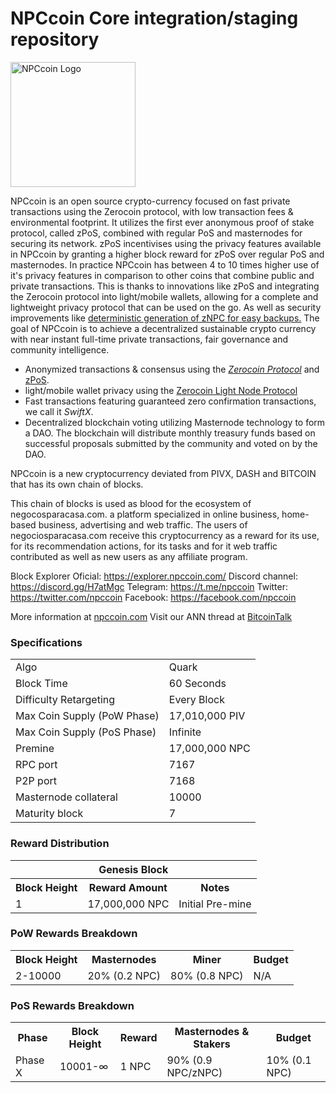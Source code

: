 NPCcoin Core integration/staging repository
=====================================

<img src="https://explorer.npccoin.com/images/logo.png" alt="NPCcoin Logo" width="200" height="200">

NPCcoin is an open source crypto-currency focused on fast private transactions using the Zerocoin protocol, with low transaction fees & environmental footprint.  It utilizes the first ever anonymous proof of stake protocol, called zPoS, combined with regular PoS and masternodes for securing its network. zPoS incentivises using the privacy features available in NPCcoin by granting a higher block reward for zPoS over regular PoS and masternodes. In practice NPCcoin has between 4 to 10 times higher use of it's privacy features in comparison to other coins that combine public and private transactions. This is thanks to innovations like zPoS and integrating the Zerocoin protocol into light/mobile wallets, allowing for a complete and lightweight privacy protocol that can be used on the go. As well as security improvements like [deterministic generation of zNPC for easy backups.](https://www.reddit.com/r/pivx/comments/8gbjf7/how_to_use_deterministic_zerocoin_generation/)
The goal of NPCcoin is to achieve a decentralized sustainable crypto currency with near instant full-time private transactions, fair governance and community intelligence.
- Anonymized transactions & consensus using the [_Zerocoin Protocol_](http://www.pivx.org/zpiv) and [zPoS](https://pivx.org/zpos/).
- light/mobile wallet privacy using the [Zerocoin Light Node Protocol](https://pivx.org/wp-content/uploads/2018/11/Zerocoin_Light_Node_Protocol.pdf)
- Fast transactions featuring guaranteed zero confirmation transactions, we call it _SwiftX_.
- Decentralized blockchain voting utilizing Masternode technology to form a DAO. The blockchain will distribute monthly treasury funds based on successful proposals submitted by the community and voted on by the DAO.

NPCcoin is a new cryptocurrency deviated from PIVX, DASH and BITCOIN that has its own chain of blocks.

This chain of blocks is used as blood for the ecosystem of negocosparacasa.com. a platform specialized in online business, home-based business, advertising and web traffic.
The users of negociosparacasa.com receive this cryptocurrency as a reward for its use, for its recommendation actions, for its tasks and for it web traffic contributed as well as new users as any affiliate program.

Block Explorer Oficial: https://explorer.npccoin.com/
Discord channel: https://discord.gg/H7atMgc
Telegram: https://t.me/npccoin
Twitter: https://twitter.com/npccoin
Facebook: https://facebook.com/npccoin

More information at [npccoin.com](https://npccoin.com) Visit our ANN thread at [BitcoinTalk](https://bitcointalk.org/index.php?topic=1360478.msg51277907#msg51277907)

### Specifications
<table>
<tr><td>Algo</td><td>Quark</td></tr>
<tr><td>Block Time</td><td>60 Seconds</td></tr>
<tr><td>Difficulty Retargeting</td><td>Every Block</td></tr>
<tr><td>Max Coin Supply (PoW Phase)</td><td>17,010,000 PIV</td></tr>
<tr><td>Max Coin Supply (PoS Phase)</td><td>Infinite</td></tr>
<tr><td>Premine</td><td>17,000,000 NPC</td></tr>
<tr><td>RPC port</td><td>7167</td></tr>
<tr><td>P2P port</td><td>7168</td></tr>
<tr><td>Masternode collateral</td><td>10000</td></tr>
<tr><td>Maturity block</td><td>7</td></tr>
</table>



### Reward Distribution

<table>
<th colspan=4>Genesis Block</th>
<tr><th>Block Height</th><th>Reward Amount</th><th>Notes</th></tr>
<tr><td>1</td><td>17,000,000 NPC</td><td>Initial Pre-mine</td></tr>
</table>

### PoW Rewards Breakdown

<table>
<th>Block Height</th><th>Masternodes</th><th>Miner</th><th>Budget</th>
<tr><td>2-10000</td><td>20% (0.2 NPC)</td><td>80% (0.8 NPC)</td><td>N/A</td></tr>
</table>

### PoS Rewards Breakdown

<table>
<th>Phase</th><th>Block Height</th><th>Reward</th><th>Masternodes & Stakers</th><th>Budget</th>

<tr><td>Phase X</td><td>10001-∞</td><td>1 NPC</td><td>90% (0.9 NPC/zNPC)</td><td>10% (0.1 NPC)</td></tr>
</table>


